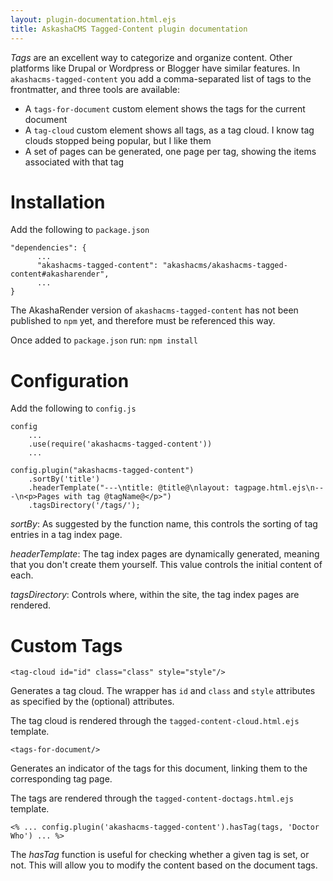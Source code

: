 ```yaml
---
layout: plugin-documentation.html.ejs
title: AskashaCMS Tagged-Content plugin documentation
---
```


_Tags_ are an excellent way to categorize and organize content.  Other platforms like Drupal or Wordpress or Blogger have similar features.  In `akashacms-tagged-content` you add a comma-separated list of tags to the frontmatter, and three tools are available:

* A `tags-for-document` custom element shows the tags for the current document
* A `tag-cloud` custom element shows all tags, as a tag cloud.  I know tag clouds stopped being popular, but I like them
* A set of pages can be generated, one page per tag, showing the items associated with that tag

# Installation

Add the following to `package.json`

```
"dependencies": {
      ...
      "akashacms-tagged-content": "akashacms/akashacms-tagged-content#akasharender",
      ...
}
```


The AkashaRender version of `akashacms-tagged-content` has not been published to `npm` yet, and therefore must be referenced this way.

Once added to `package.json` run: `npm install`

# Configuration

Add the following to `config.js`

```
config
    ...
    .use(require('akashacms-tagged-content'))
    ...

config.plugin("akashacms-tagged-content")
    .sortBy('title')
    .headerTemplate("---\ntitle: @title@\nlayout: tagpage.html.ejs\n---\n<p>Pages with tag @tagName@</p>")
    .tagsDirectory('/tags/');
```

_sortBy_: As suggested by the function name, this controls the sorting of tag entries in a tag index page.

_headerTemplate_: The tag index pages are dynamically generated, meaning that you don't create them yourself.  This value controls the initial content of each.

_tagsDirectory_: Controls where, within the site, the tag index pages are rendered.

# Custom Tags

```
<tag-cloud id="id" class="class" style="style"/>
```

Generates a tag cloud.  The wrapper has `id` and `class` and `style` attributes as specified by the (optional) attributes.

The tag cloud is rendered through the `tagged-content-cloud.html.ejs` template.

```
<tags-for-document/>
```

Generates an indicator of the tags for this document, linking them to the corresponding tag page.

The tags are rendered through the `tagged-content-doctags.html.ejs` template.

```
<% ... config.plugin('akashacms-tagged-content').hasTag(tags, 'Doctor Who') ... %>
```

The _hasTag_ function is useful for checking whether a given tag is set, or not.  This will allow you to modify the content based on the document tags.

